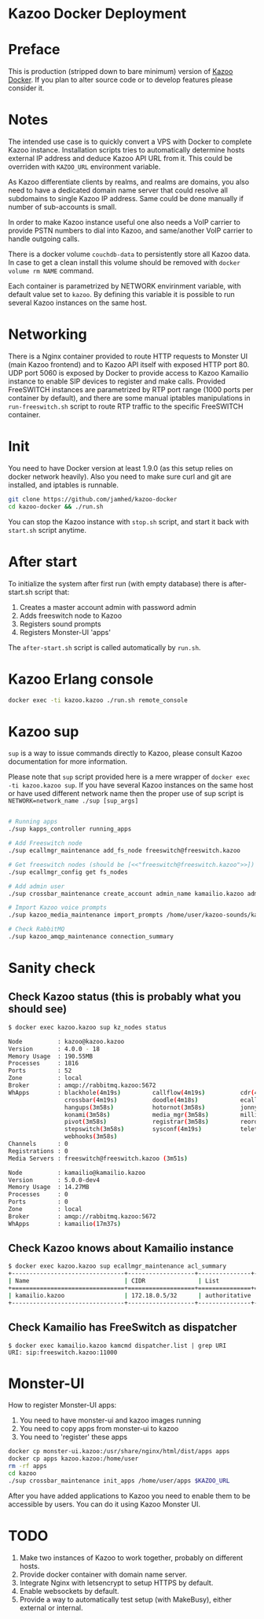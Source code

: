 Kazoo Docker Deployment
=======================

Preface
=======

This is production (stripped down to bare minimum) version of [Kazoo Docker](https://github.com/2600hz/docker). If you plan
to alter source code or to develop features please consider it.


Notes
=====

The intended use case is to quickly convert a VPS with Docker to complete Kazoo instance. Installation scripts
tries to automatically determine hosts external IP address and deduce Kazoo API URL from it. This could be
overriden with `KAZOO_URL` environment variable.

As Kazoo differentiate clients by realms, and realms are domains, you also need to have a dedicated domain
name server that could resolve all subdomains to single Kazoo IP address. Same could be done manually if number of
sub-accounts is small.

In order to make Kazoo instance useful one also needs a VoIP carrier to provide PSTN numbers to dial into Kazoo,
and same/another VoIP carrier to handle outgoing calls. 

There is a docker volume `couchdb-data` to persistently store all Kazoo data. In case to get a clean install
this volume should be removed with `docker volume rm NAME` command.

Each container is parametrized by NETWORK envirinment variable, with default value set to `kazoo`. By defining 
this variable it is possible to run several Kazoo instances on the same host.

Networking
==========

There is a Nginx container provided to route HTTP requests to Monster UI (main Kazoo frontend) and to Kazoo API itself
with exposed HTTP port 80. UDP port 5060 is exposed by Docker to provide access to Kazoo Kamailio instance to enable
SIP devices to register and make calls. Provided FreeSWITCH instances are parametrized by RTP port range
(1000 ports per container by default), and there are some manual iptables manipulations in `run-freeswitch.sh`
script to route RTP traffic to the specific FreeSWITCH container.

Init
====

You need to have Docker version at least 1.9.0 (as this setup relies on docker network heavily).
Also you need to make sure curl and git are installed, and iptables is runnable.

```sh
git clone https://github.com/jamhed/kazoo-docker
cd kazoo-docker && ./run.sh
```

You can stop the Kazoo instance with `stop.sh` script, and start it back with `start.sh` script anytime.

After start
===========

To initialize the system after first run (with empty database) there is after-start.sh script that:

1. Creates a master account admin with password admin
2. Adds freeswitch node to Kazoo
3. Registers sound prompts
4. Registers Monster-UI 'apps'

The `after-start.sh` script is called automatically by `run.sh`.

Kazoo Erlang console
====================

```sh
docker exec -ti kazoo.kazoo ./run.sh remote_console
```

Kazoo sup
=========

`sup` is a way to issue commands directly to Kazoo, please consult Kazoo documentation for more information.

Please note that `sup` script provided here is a mere wrapper of `docker exec -ti kazoo.kazoo sup`. If you have several
Kazoo instances on the same host or have used different network name then the proper use of sup script is `NETWORK=network_name ./sup [sup_args]`

```sh

# Running apps
./sup kapps_controller running_apps

# Add Freeswitch node
./sup ecallmgr_maintenance add_fs_node freeswitch@freeswitch.kazoo

# Get freeswitch nodes (should be [<<"freeswitch@freeswitch.kazoo">>])
./sup ecallmgr_config get fs_nodes

# Add admin user
./sup crossbar_maintenance create_account admin_name kamailio.kazoo admin admin

# Import Kazoo voice prompts
./sup kazoo_media_maintenance import_prompts /home/user/kazoo-sounds/kazoo-core/en/us en-us

# Check RabbitMQ
./sup kazoo_amqp_maintenance connection_summary
```

Sanity check
============

## Check Kazoo status (this is probably what you should see)

```sh
$ docker exec kazoo.kazoo sup kz_nodes status

Node          : kazoo@kazoo.kazoo
Version       : 4.0.0 - 18
Memory Usage  : 190.55MB
Processes     : 1816
Ports         : 52
Zone          : local
Broker        : amqp://rabbitmq.kazoo:5672
WhApps        : blackhole(4m19s)         callflow(4m19s)          cdr(4m19s)               conference(4m19s)        
                crossbar(4m19s)          doodle(4m18s)            ecallmgr(4m18s)          fax(4m18s)               
                hangups(3m58s)           hotornot(3m58s)          jonny5(3m58s)            kazoo_globals(4m20s)     
                konami(3m58s)            media_mgr(3m58s)         milliwatt(3m58s)         omnipresence(3m58s)      
                pivot(3m58s)             registrar(3m58s)         reorder(3m58s)           runtime_tools            
                stepswitch(3m58s)        sysconf(4m19s)           teletype(3m58s)          trunkstore(3m58s)        
                webhooks(3m58s)          
Channels      : 0
Registrations : 0
Media Servers : freeswitch@freeswitch.kazoo (3m51s)

Node          : kamailio@kamailio.kazoo
Version       : 5.0.0-dev4
Memory Usage  : 14.27MB
Processes     : 0
Ports         : 0
Zone          : local
Broker        : amqp://rabbitmq.kazoo:5672
WhApps        : kamailio(17m37s)
```

## Check Kazoo knows about Kamailio instance

```sh
$ docker exec kazoo.kazoo sup ecallmgr_maintenance acl_summary
+--------------------------------+-------------------+---------------+-------+------------------+----------------------------------+
| Name                           | CIDR               | List          | Type  | Authorizing Type | ID                               |
+================================+===================+===============+=======+==================+==================================+
| kamailio.kazoo                 | 172.18.0.5/32      | authoritative | allow | system_config    |                                  |
+--------------------------------+-------------------+---------------+-------+------------------+----------------------------------+
```

## Check Kamailio has FreeSwitch as dispatcher

```
$ docker exec kamailio.kazoo kamcmd dispatcher.list | grep URI
URI: sip:freeswitch.kazoo:11000
```

Monster-UI
==========

How to register Monster-UI apps:

1. You need to have monster-ui and kazoo images running
2. You need to copy apps from monster-ui to kazoo
3. You need to 'register' these apps

```sh
docker cp monster-ui.kazoo:/usr/share/nginx/html/dist/apps apps
docker cp apps kazoo.kazoo:/home/user
rm -rf apps
cd kazoo
./sup crossbar_maintenance init_apps /home/user/apps $KAZOO_URL
```

After you have added applications to Kazoo you need to enable them to be accessible by users. You can do it using Kazoo Monster UI.

TODO
====

1. Make two instances of Kazoo to work together, probably on different hosts.
2. Provide docker container with domain name server.
3. Integrate Nginx with letsencrypt to setup HTTPS by default.
4. Enable websockets by default.
5. Provide a way to automatically test setup (with MakeBusy), either external or internal.

